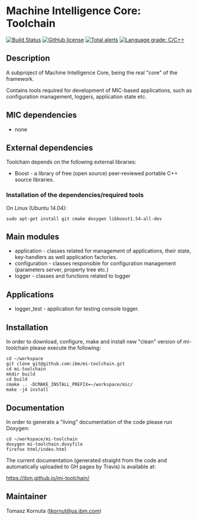 # Machine Intelligence Core: Toolchain

[![Build Status](https://travis-ci.com/IBM/mi-toolchain.svg?branch=master)](https://travis-ci.com/IBM/mi-toolchain)
[![GitHub license](https://img.shields.io/github/license/IBM/mi-toolchain.svg)](https://github.com/IBM/mi-toolchain/blob/master/LICENSE)
[![Total alerts](https://img.shields.io/lgtm/alerts/g/IBM/mi-toolchain.svg?logo=lgtm&logoWidth=18)](https://lgtm.com/projects/g/IBM/mi-toolchain/alerts/)
[![Language grade: C/C++](https://img.shields.io/lgtm/grade/cpp/g/IBM/mi-toolchain.svg?logo=lgtm&logoWidth=18)](https://lgtm.com/projects/g/IBM/mi-toolchain/context:cpp)

## Description

A subproject of Machine Intelligence Core, being the real "core" of the framework.

Contains tools required for development of MIC-based applications, such as configuration management, loggers, application state etc.

## MIC dependencies

   * none

## External dependencies

Toolchain depends on the following external libraries:
   * Boost - a library of free (open source) peer-reviewed portable C++ source libraries.

### Installation of the dependencies/required tools

On Linux (Ubuntu 14.04): 

    sudo apt-get install git cmake doxygen libboost1.54-all-dev

## Main modules

   * application - classes related for management of applications, their state, key-handlers as well application factories. 
   * configuration - classes responsible for configuration management (parameters server, property tree etc.) 
   * logger - classes and functions related to logger 

## Applications

   * logger_test - application for testing console logger.

## Installation

In order to download, configure, make and install new "clean" version of mi-toolchain please execute the following:

    cd ~/workspace
    git clone git@github.com:ibm/mi-toolchain.git
    cd mi-toolchain
    mkdir build
    cd build
    cmake .. -DCMAKE_INSTALL_PREFIX=~/workspace/mic/
    make -j4 install

## Documentation

In order to generate a "living" documentation of the code please run Doxygen:

    cd ~/workspace/mi-toolchain
    doxygen mi-toolchain.doxyfile
    firefox html/index.html

The current documentation (generated straight from the code and automatically uploaded to GH pages by Travis) is available at:

https://ibm.github.io/mi-toolchain/

## Maintainer

Tomasz Kornuta (tkornut@us.ibm.com)


